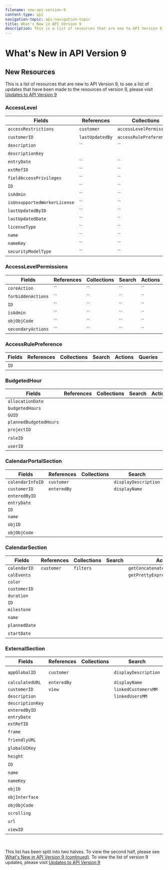 ```yaml
---
filename: new-api-version-9
content-type: api
navigation-topic: api-navigation-topic
title: What's New in API Version 9
description: This is a list of resources that are new to API Version 9, to see a list of updates that have been made to the resources of version 9, please visit Updates to API Version 9
---
```


# What's New in API Version 9

## New Resources

This is a list of resources that are new to API&nbsp;Version 9, to see a list of updates that have been made to the resources of version 9, please visit [Updates to API Version 9](../../wf-api/api/new-api-version-9-updates.md)

### AccessLevel

| Fields |References |Collections |Search |Actions |Queries |Operations |
|---|---|---|---|---|---|---|
| `accessRestrictions`  | `customer`  | `accessLevelPermissions`  | ``  |  | ``  | `ADD`  |
| `customerID`  | `lastUpdatedBy`  | `accessRulePreferences`  | ``  | ``  | ``  | `COPY`  |
| `description`  | ``  | ``  | ``  | ``  | ``  | `COUNT`  |
| `descriptionKey`  |  |  | ``  | ``  | ``  | `DELETE`  |
| `entryDate`  | ``  | ``  | ``  | ``  | ``  | `EDIT`  |
| `extRefID`  | ``  | ``  | ``  | ``  | ``  | `GET`  |
| `fieldAccessPrivileges`  | ``  | ``  | ``  | ``  | ``  | `REPLACE`  |
| `ID`  | ``  | ``  | ``  | ``  | ``  | `REPORT`  |
| `isAdmin`  | ``  | ``  | ``  | ``  | ``  | `SEARCH`  |
| `isUnsupportedWorkerLicense`  | ``  | ``  | ``  | ``  | ``  |&nbsp; |
| `lastUpdatedByID`  | ``  | ``  | ``  | ``  | ``  |&nbsp; |
| `lastUpdatedDate`  | ``  | ``  | ``  | ``  | ``  | ``  |
| `licenseType`  | ``  | ``  | ``  | ``  | ``  | ``  |
| `name`  | ``  | ``  | ``  | ``  | ``  | ``  |
| `nameKey`  | ``  | ``  | ``  | ``  | ``  | ``  |
| `securityModelType`  | ``  | ``  | ``  | ``  | ``  | ``  |

### AccessLevelPermissions

| Fields |References |Collections |Search |Actions |Queries |Operations |
|---|---|---|---|---|---|---|
| `coreAction`  | ``  | ``  | ``  | ``  | ``  |&nbsp; |
| `forbiddenActions`  | ``  | ``  | ``  | ``  | ``  |&nbsp; |
| `ID`  | ``  | ``  | ``  | ``  | ``  |&nbsp; |
| `isAdmin`  | ``  | ``  | ``  | ``  | ``  |&nbsp; |
| `objObjCode`  | ``  | ``  | ``  | ``  | ``  | ``  |
| `secondaryActions`  | ``  | ``  | ``  | ``  | ``  | ``  |

### AccessRulePreference

| Fields |References |Collections |Search |Actions |Queries |Operations |
|---|---|---|---|---|---|---|
| `ID`  |&nbsp; |&nbsp; |&nbsp; |&nbsp; |&nbsp; |&nbsp; |

### BudgetedHour

| Fields |References |Collections |Search |Actions |Queries |Operations |
|---|---|---|---|---|---|---|
| `allocationDate`  |  |  |  |  |  | `ADD`  |
| `budgetedHours`  |  |  |  |  |  | `DELETE`  |
| `GUID`  |  |  |  |  |  | `GET`  |
| `plannedBudgetedHours`  |  |  |  |  |  | `SEARCH`  |
| `projectID`  |&nbsp; |&nbsp; |&nbsp; |&nbsp; |&nbsp; |&nbsp; |
| `roleID`&nbsp; |&nbsp; |&nbsp; |&nbsp; |&nbsp; |&nbsp; |&nbsp; |
| `userID`&nbsp; |&nbsp; |&nbsp; |&nbsp; |&nbsp; |&nbsp; |&nbsp; |

### CalendarPortalSection

| Fields |References |Collections |Search |Actions |Queries |Operations |
|---|---|---|---|---|---|---|
| `calendarInfoID`  | `customer`  |  | `displayDescription`  |  |  | `ADD`  |
| `customerID`  | `enteredBy`  |  | `displayName`  |  |  | `COPY`  |
| `enteredByID`  |  |  |  |  |  | `COUNT`  |
| `entryDate`  |  |  |  |  |  | `GET`  |
| `ID`  |  |  |  |  |  | `REPORT`  |
| `name`  |  |  |  |  |  | `SEARCH`  |
| `objID`&nbsp; |&nbsp; |&nbsp; |&nbsp; |&nbsp; |&nbsp; |&nbsp; |
| `objObjCode`&nbsp; |&nbsp; |&nbsp; |&nbsp; |&nbsp; |&nbsp; |&nbsp; |

### CalendarSection

| Fields |References |Collections |Search |Actions |Queries |Operations |
|---|---|---|---|---|---|---|
| `calendarID`  | `customer`  | `filters`  |  | `getConcatenatedExpressionForm`  |  | `ADD`  |
| `calEvents`  |  |  |  | `getPrettyExpressionForm`  |  | `COUNT`  |
| `color`  |  |  |  |  |  | `DELETE`  |
| `customerID`  |  |  |  |  |  | `EDIT`  |
| `duration`  |  |  |  |  |  | `GET`  |
| `ID`  |  |  |  |  |  | `REPORT`  |
| `milestone`  |  |  |  |  |  | `SEARCH`  |
| `name`&nbsp; |&nbsp; |&nbsp; |&nbsp; |&nbsp; |&nbsp; |&nbsp; |
| `plannedDate`  |&nbsp; |&nbsp; |&nbsp; |&nbsp; |&nbsp; |&nbsp; |
| `startDate`  |&nbsp; |&nbsp; |&nbsp; |&nbsp; |&nbsp; |&nbsp; |

### ExternalSection

| Fields |References |Collections |Search |Actions |Queries |Operations |
|---|---|---|---|---|---|---|
| `appGlobalID`  | `customer`  |  | `displayDescription`  | `calculateURL` ``  |  | `ADD`  |
| `calculatedURL`  | `enteredBy`  |  | `displayName`  | `calculateURLS`  |  | `COPY`  |
| `customerID`  | `view`  |  | `linkedCustomersMM`  |  |  | `COUNT`  |
| `description`  |  |  | `linkedUsersMM`  |  |  | `DELETE`  |
| `descriptionKey`  |  |  |  |  |  | `EDIT`  |
| `enteredByID`  |  |  |  |  |  | `GET`  |
| `entryDate`  |  |  |  |  |  | `REPORT`  |
| `extRefID`  |  |  |  |  |  | `SEARCH`  |
| `frame`&nbsp; |&nbsp; |&nbsp; |&nbsp; |&nbsp; |&nbsp; |&nbsp; |
| `friendlyURL`&nbsp; |&nbsp; |&nbsp; |&nbsp; |&nbsp; |&nbsp; |&nbsp; |
| `globalUIKey`&nbsp; |&nbsp; |&nbsp; |&nbsp; |&nbsp; |&nbsp; |&nbsp; |
| `height`&nbsp; |&nbsp; |&nbsp; |&nbsp; |&nbsp; |&nbsp; |&nbsp; |
| `ID`&nbsp; |&nbsp; |&nbsp; |&nbsp; |&nbsp; |&nbsp; |&nbsp; |
| `name`&nbsp; |&nbsp; |&nbsp; |&nbsp; |&nbsp; |&nbsp; |&nbsp; |
| `nameKey`&nbsp; |&nbsp; |&nbsp; |&nbsp; |&nbsp; |&nbsp; |&nbsp; |
| `objID`&nbsp; |&nbsp; |&nbsp; |&nbsp; |&nbsp; |&nbsp; |&nbsp; |
| `objInterface`&nbsp; |&nbsp; |&nbsp; |&nbsp; |&nbsp; |&nbsp; |&nbsp; |
| `objObjCode`&nbsp; |&nbsp; |&nbsp; |&nbsp; |&nbsp; |&nbsp; |&nbsp; |
| `scrolling`  |&nbsp; |&nbsp; |&nbsp; |&nbsp; |&nbsp; |&nbsp; |
| `url`  |&nbsp; |&nbsp; |&nbsp; |&nbsp; |&nbsp; |&nbsp; |
| `viewID`  |&nbsp; |&nbsp; |&nbsp; |&nbsp; |&nbsp; |&nbsp; |

&nbsp;

This list has been split into two halves. To view the second half, please see [What's New in API Version 9 (continued)](../../wf-api/api/new-api-version-9-continue.md). To view the list of version 9 updates, please visit [Updates to API Version 9](../../wf-api/api/new-api-version-9-updates.md)
